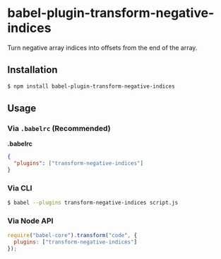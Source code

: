 # babel-plugin-transform-negative-indices

Turn negative array indices into offsets from the end of the array.

## Installation

```sh
$ npm install babel-plugin-transform-negative-indices
```

## Usage

### Via `.babelrc` (Recommended)

**.babelrc**

```json
{
  "plugins": ["transform-negative-indices"]
}
```

### Via CLI

```sh
$ babel --plugins transform-negative-indices script.js
```

### Via Node API

```javascript
require("babel-core").transform("code", {
  plugins: ["transform-negative-indices"]
});
```